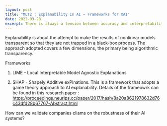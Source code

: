 ```yaml
---
layout: post
title: "MLT2 : Explanability In AI ~ Frameworks for XAI"
date: 2022-03-28
excerpt: There is always a tension between accuracy and interpretability in using deep learning models. Explanaibility frameworks impose and enforce the process of explanability while assessing model results with respect to biasedness and fairness.  
---
```


Explanability is about the attempt to make the results of nonlinear models transparent so that they are not trapped in a black-box process. The approach adopted covers a few dimensions, the primary being algorithmic transparency.  

Frameworks <TO DO>
1. LIME - Local Interpretable Model Agnostic Explanations
  
2. SHAP - Shapely Additive exPlnations. This is a framework that adopts a game theory approach to AI explanability. Details of the frameowrk can be found in this research paper : 
  https://proceedings.neurips.cc/paper/2017/hash/8a20a8621978632d76c43dfd28b67767-Abstract.html
  
  How can we validate companies cliams on the robustness of their AI systems?

